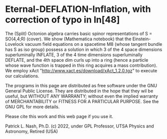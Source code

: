 # Eternal-DEFLATION-Inflation, with correction of typo in In[48]
The (Split) Octonion algebra carries basic spinor representations of S = SO(4,4;R) (cover). We show (Mathematica notebook) that the Einstein-Lovelock vacuum field equations on a spacetime M8 (whose tangent bundle has S as iso group) possess a solution in which 3 of the 4 space dimensions superluminally INFLATE, 3 of the 4 time dimensions superluminally DEFLATE, and the 4th space dim curls up into a ring (hence a particle whose wave function is trapped in this ring acquires a mass contribution). We employ xAct "http://www.xact.es/download/xAct_1.2.0.tgz" to execute our calculations.  

The programs in this page are distributed as free software under the GNU General Public License. They are distributed in the hope that they wil be useful, but WITHOUT ANY WARRANTY; without even the implied warranty of MERCHANTABILITY or FITNESS FOR A PARTICULAR PURPOSE. See the GNU GPL for more details.

Please  cite  this  work  and this web page if you use it.

Patrick L. Nash, Ph.D.
(c) 2022, under GPL
Professor, UTSA Physics and Astronomy, Retired (USA)
